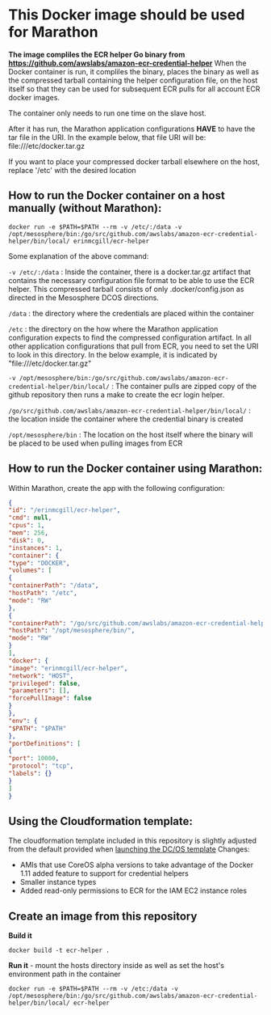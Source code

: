 **This Docker image should be used for Marathon**
================================================
**The image compliles the ECR helper Go binary from https://github.com/awslabs/amazon-ecr-credential-helper**
When the Docker container is run, it compliles the binary, places the binary as well as the compressed tarball containing the
helper configuration file, on the host itself so that they can be used for subsequent ECR pulls for all account ECR docker images.

The container only needs to run one time on the slave host.

After it has run, the Marathon application configurations **HAVE** to have the tar file in the URI.
In the example below, that file URI will be: file:///etc/docker.tar.gz

If you want to place your compressed docker tarball elsewhere on the host, replace '/etc' with the desired location

How to run the Docker container on a host manually (without Marathon):
---------------------------------------------------------------------

```
docker run -e $PATH=$PATH --rm -v /etc/:/data -v /opt/mesosphere/bin:/go/src/github.com/awslabs/amazon-ecr-credential-helper/bin/local/ erinmcgill/ecr-helper
```

Some explanation of the above command:

```-v /etc/:/data``` :
Inside the container, there is a docker.tar.gz artifact that contains the necessary configuration file format to be able to use the ECR helper. This compressed tarball consists of only .docker/config.json as directed in the Mesosphere DCOS directions.

```/data``` : the directory where the credentials are placed within the container

```/etc``` : the directory on the how where the Marathon application configuration expects to find the compressed configuration artifact. In all other application configurations that pull from ECR, you need to set the URI to look in this directory. In the below example, it is indicated by "file:///etc/docker.tar.gz"

```-v /opt/mesosphere/bin:/go/src/github.com/awslabs/amazon-ecr-credential-helper/bin/local/``` :
The container pulls are zipped copy of the github repository then runs a make to create the ecr login helper.

```/go/src/github.com/awslabs/amazon-ecr-credential-helper/bin/local/``` : the location inside the container where the credential binary is created

```/opt/mesosphere/bin``` : The location on the host itself where the binary will be placed to be used when pulling images from ECR

How to run the Docker container using Marathon:
----------------------------------------------

Within Marathon, create the app with the following configuration:

```json
{
"id": "/erinmcgill/ecr-helper",
"cmd": null,
"cpus": 1,
"mem": 256,
"disk": 0,
"instances": 1,
"container": {
"type": "DOCKER",
"volumes": [
{
"containerPath": "/data",
"hostPath": "/etc",
"mode": "RW"
},
{
"containerPath": "/go/src/github.com/awslabs/amazon-ecr-credential-helper/bin/local/",
"hostPath": "/opt/mesosphere/bin/",
"mode": "RW"
}
],
"docker": {
"image": "erinmcgill/ecr-helper",
"network": "HOST",
"privileged": false,
"parameters": [],
"forcePullImage": false
}
},
"env": {
"$PATH": "$PATH"
},
"portDefinitions": [
{
"port": 10000,
"protocol": "tcp",
"labels": {}
}
]
}
```

Using the Cloudformation template:
---------------------------------
The cloudformation template included in this repository is slightly adjusted from the default provided when [launching the DC/OS template](https://dcos.io/docs/1.7/administration/installing/cloud/aws/)
Changes:
- AMIs that use CoreOS alpha versions to take advantage of the Docker 1.11 added feature to support for credential helpers
- Smaller instance types
- Added read-only permissions to ECR for the IAM EC2 instance roles

Create an image from this repository
------------------------------------
**Build it**

```
docker build -t ecr-helper .
```

**Run it** - mount the hosts directory inside as well as set the host's environment path in the container

```
docker run -e $PATH=$PATH --rm -v /etc:/data -v /opt/mesosphere/bin:/go/src/github.com/awslabs/amazon-ecr-credential-helper/bin/local/ ecr-helper
```
